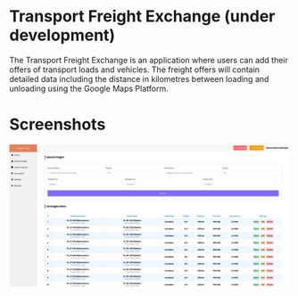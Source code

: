 # Transport Freight Exchange (under development)
The Transport Freight Exchange is an application where users can add their offers of transport loads and vehicles. The freight offers will contain detailed data including the distance in kilometres between loading and unloading using the Google Maps Platform.
# Screenshots
<p align="center">
    <a href="transport-freight-exchange.jpg" target="_blank">
        <img src="transport-freight-exchange.jpg">
    </a>
</p>
